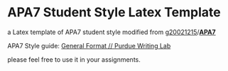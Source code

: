 # APA7 Student Style Latex Template

 a Latex template of APA7 student style modified from [g20021215](https://github.com/g20021215)/**[APA7](https://github.com/g20021215/APA7)**

APA7 Style guide: [General Format // Purdue Writing Lab](https://owl.purdue.edu/owl/research_and_citation/apa_style/apa_formatting_and_style_guide/general_format.html)

please feel free to use it in your assignments.
